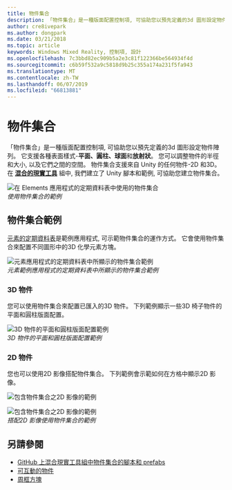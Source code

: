 ```yaml
---
title: 物件集合
description: 「物件集合」是一種版面配置控制項, 可協助您以預先定義的3d 圖形設定物件陣列。
author: cre8ivepark
ms.author: dongpark
ms.date: 03/21/2018
ms.topic: article
keywords: Windows Mixed Reality, 控制項, 設計
ms.openlocfilehash: 7c3bbd82ec909b5a2e3c81f122366be564934f4d
ms.sourcegitcommit: c6b59f532a9c5818d9b25c355a174a231f5fa943
ms.translationtype: MT
ms.contentlocale: zh-TW
ms.lasthandoff: 06/07/2019
ms.locfileid: "66813881"
---
```

# <a name="object-collection"></a>物件集合

「物件集合」是一種版面配置控制項, 可協助您以預先定義的3d 圖形設定物件陣列。 它支援各種表面樣式-**平面、圓柱、球面**和**放射狀**。 您可以調整物件的半徑和大小, 以及它們之間的空間。 物件集合支援來自 Unity 的任何物件-2D 和3D。 在 **[混合的現實工具](https://microsoft.github.io/MixedRealityToolkit-Unity/Documentation/README_ObjectCollection.html)** 組中, 我們建立了 Unity 腳本和範例, 可協助您建立物件集合。

![在 Elements 應用程式的定期資料表中使用的物件集合](images/640px-objectcollection-hero-640px.jpg)<br>
*使用物件集合的範例*

## <a name="object-collection-examples"></a>物件集合範例

[元素的定期資料表](periodic-table-of-the-elements.md)是範例應用程式, 可示範物件集合的運作方式。 它會使用物件集合來配置不同圖形中的3D 化學元素方塊。

![元素應用程式的定期資料表中所顯示的物件集合範例](images/periodictable-collections-1000px.jpg)<br>
*元素範例應用程式的定期資料表中所顯示的物件集合範例*

### <a name="3d-objects"></a>3D 物件

您可以使用物件集合來配置已匯入的3D 物件。 下列範例顯示一些3D 椅子物件的平面和圓柱版面配置。

![3D 物件的平面和圓柱版面配置範例](images/objectcollection-3dobjects-1000px.jpg)<br>
*3D 物件的平面和圓柱版面配置範例*

### <a name="2d-objects"></a>2D 物件

您也可以使用2D 影像搭配物件集合。 下列範例會示範如何在方格中顯示2D 影像。

![包含物件集合之2D 影像的範例](images/640px-layout-3dobjects-3.jpg)

![包含物件集合之2D 影像的範例](images/640px-layout-2dimages.jpg)<br>
*搭配2D 影像使用物件集合的範例*

## <a name="see-also"></a>另請參閱
* [GitHub 上混合現實工具組中物件集合的腳本和 prefabs](https://github.com/microsoft/MixedRealityToolkit-Unity/blob/mrtk_release/Documentation/README_ObjectCollection.md)
* [可互動的物件](interactable-object.md)
* [周框方塊](app-bar-and-bounding-box.md)
